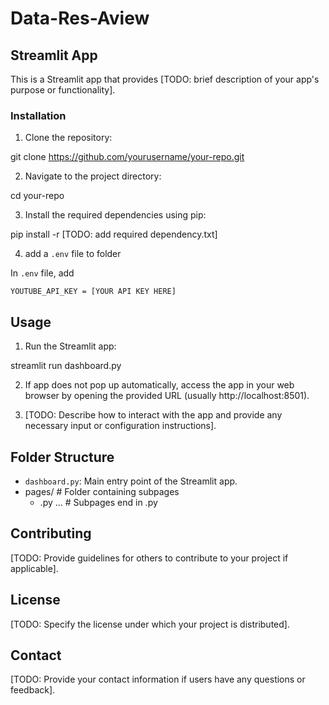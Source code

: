 # Data-Res-Aview

## Streamlit App

This is a Streamlit app that provides [TODO: brief description of your app's purpose or functionality].

### Installation

1. Clone the repository: 

git clone https://github.com/yourusername/your-repo.git

2. Navigate to the project directory:

cd your-repo

3. Install the required dependencies using pip:

pip install -r [TODO: add required dependency.txt]

4. add a `.env` file to folder

In `.env` file, add

`YOUTUBE_API_KEY = [YOUR API KEY HERE]`


## Usage

1. Run the Streamlit app:

streamlit run dashboard.py

2. If app does not pop up automatically, access the app in your web browser by opening the provided URL (usually http://localhost:8501).

3. [TODO: Describe how to interact with the app and provide any necessary input or configuration instructions].

## Folder Structure

- `dashboard.py`:  Main entry point of the Streamlit app.
- pages/                 # Folder containing subpages
  - .py ...               # Subpages end in .py

## Contributing

[TODO: Provide guidelines for others to contribute to your project if applicable].

## License

[TODO: Specify the license under which your project is distributed].

## Contact

[TODO: Provide your contact information if users have any questions or feedback].


